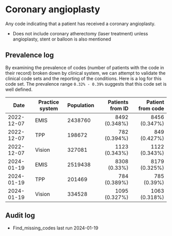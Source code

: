 # Coronary angioplasty

Any code indicating that a patient has received a coronary angioplasty.

- Does not include coronary atherectomy (laser treatment) unless angioplasty, stent or balloon is also mentioned

## Prevalence log

By examining the prevalence of codes (number of patients with the code in their record) broken down by clinical system, we can attempt to validate the clinical code sets and the reporting of the conditions. Here is a log for this code set. The prevalence range `0.32% - 0.39%` suggests that this code set is well defined.

| Date       | Practice system | Population | Patients from ID | Patient from code |
| ---------- | --------------- | ---------- | ---------------: | ----------------: |
| 2022-12-07 | EMIS            | 2438760    |    8492 (0.348%) |     8456 (0.347%) |
| 2022-12-07 | TPP             | 198672     |     782 (0.394%) |      849 (0.427%) |
| 2022-12-07 | Vision          | 327081     |    1123 (0.343%) |     1122 (0.343%) |
| 2024-01-19 | EMIS            | 2519438    |     8308 (0.33%) |     8179 (0.325%) |
| 2024-01-19 | TPP             | 201469     |     784 (0.389%) |       785 (0.39%) |
| 2024-01-19 | Vision          | 334528     |    1095 (0.327%) |     1063 (0.318%) |

## Audit log

- Find_missing_codes last run 2024-01-19

